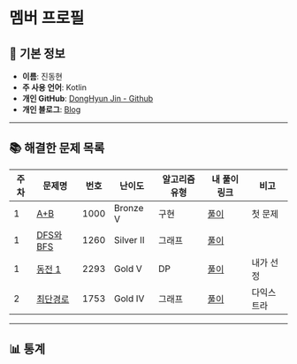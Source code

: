 # 멤버 프로필
<!-- 이름·블로그·GitHub 등 개인 정보는 자유롭게 추가/수정 -->

## 👤 기본 정보
- **이름**: 진동현
- **주 사용 언어**: Kotlin
- **개인 GitHub**: [DongHyun Jin - Github](https://github.com/dhjin1125)
- **개인 블로그**: [Blog]()

---

## 📚 해결한 문제 목록
<!-- 표에 ‘주차’ 단위로 행 추가만 하면 통계는 Actions가 갱신해 줍니다 -->

| 주차 | 문제명 | 번호 | 난이도 | 알고리즘 유형 | 내 풀이 링크 | 비고 |
|------|--------|------|--------|---------------|--------------|------|
| 1 | [A+B](https://www.acmicpc.net/problem/1000) | 1000 | Bronze V | 구현 | [풀이](https://hong98.dev/boj-1000) | 첫 문제 |
| 1 | [DFS와 BFS](https://www.acmicpc.net/problem/1260) | 1260 | Silver II | 그래프 | [풀이](https://hong98.dev/boj-1260) |  |
| 1 | [동전 1](https://www.acmicpc.net/problem/2293) | 2293 | Gold V | DP | [풀이](https://hong98.dev/boj-2293) | 내가 선정 |
| 2 | [최단경로](https://www.acmicpc.net/problem/1753) | 1753 | Gold IV | 그래프 | [풀이](https://hong98.dev/boj-1753) | 다익스트라 |

---

## 📊 통계 <!-- 자동 생성 영역, 손으로 수정 ❌ -->
<!-- ACTIONS-STATS:START -->


<!-- ACTIONS-STATS:END -->